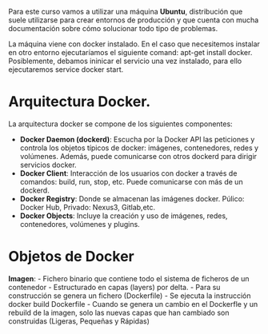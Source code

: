 Para este curso vamos a utilizar una máquina **Ubuntu**, distribución que suele utilizarse para crear entornos de producción y que cuenta con mucha documentación sobre cómo solucionar todo tipo de problemas. 

La máquina viene con docker instalado. En el caso que necesitemos instalar en otro entorno ejecutaríamos el siguiente comand: apt-get install docker. Posiblemente, debamos ininicar el servicio una vez instalado, para ello ejecutaremos service docker start.


# Arquitectura Docker.

La arquitectura docker se compone de los siguientes componentes:

- **Docker Daemon (dockerd)**: Escucha por la Docker API las peticiones y controla los objetos típicos de docker: imágenes, contenedores, redes y volúmenes. Además, puede comunicarse con otros dockerd para dirigir servicios docker.
- **Docker Client**: Interacción de los usuarios con docker a través de comandos: build, run, stop, etc. Puede comunicarse con más de un dockerd.
- **Docker Registry**: Donde se almacenan las imágenes docker. Púlico: Docker Hub, Privado: Nexus3, Gitlab,etc.
- **Docker Objects**: Incluye la creación y uso de imágenes, redes, contenedores, volúmenes y plugins.


# Objetos de Docker

**Imagen**: 
    - Fichero binario que contiene todo el sistema de ficheros de un contenedor
    - Estructurado en capas (layers) por delta. 
    - Para su construcción se genera un fichero (Dockerfile)
    - Se ejecuta la instrucción docker build Dockerfile
    - Cuando se genera un cambio en el Dockerfle y un rebuild de la imagen, solo las nuevas capas que han cambiado son construidas (Ligeras, Pequeñas y Rápidas)

